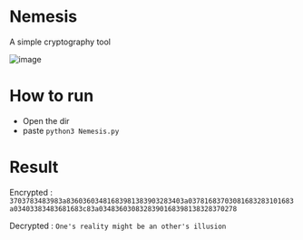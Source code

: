 # Nemesis
A simple cryptography tool

![image](https://user-images.githubusercontent.com/78467470/163126183-00984707-4a74-4e49-80af-b780db65875f.png)

# How to run
* Open the dir
* paste `python3 Nemesis.py`

# Result

Encrypted : `3703783483983a83603603481683981383903283403a03781683703081683283101683a03403383483681683c83a0348360308328390168398138328370278`

Decrypted : `One's reality might be an other's illusion`
